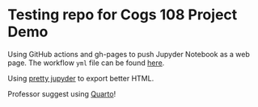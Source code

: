 # Testing repo for Cogs 108 Project Demo

Using GitHub actions and gh-pages to push Jupyder Notebook as a web page. The workflow `yml` file can be found [here](.github/workflows/Deploy.yml).

Using [pretty jupyder](https://github.com/JanPalasek/pretty-jupyter) to export better HTML.

Professor suggest using [Quarto](https://quarto.org/)!
